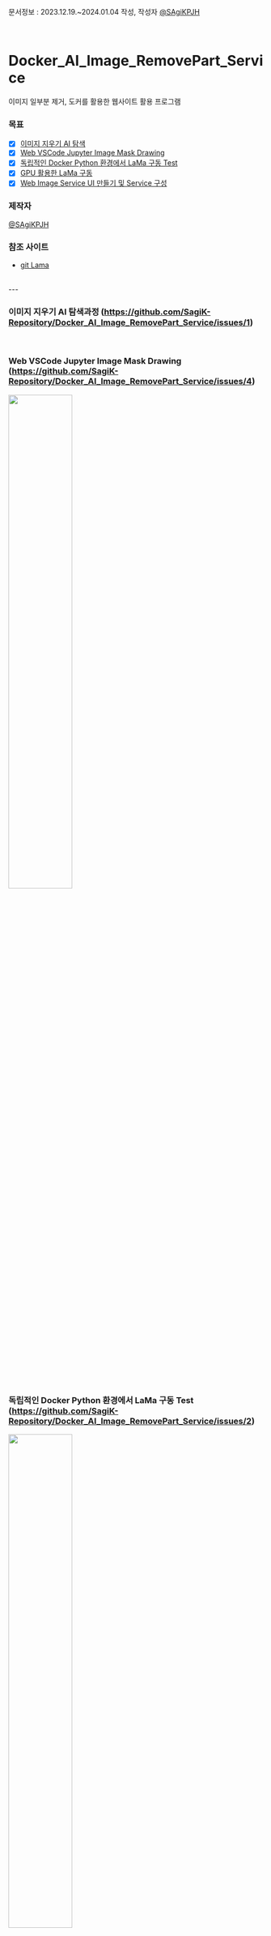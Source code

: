 문서정보 : 2023.12.19.~2024.01.04 작성, 작성자 [@SAgiKPJH](https://github.com/SAgiKPJH)

<br>

# Docker_AI_Image_RemovePart_Service
이미지 일부분 제거, 도커를 활용한 웹사이트 활용 프로그램

### 목표
- [x] [이미지 지우기 AI 탐색](#이미지-지우기-ai-탐색과정-httpsgithubcomsagik-repositorydocker_ai_image_removepart_serviceissues1)
- [x] [Web VSCode Jupyter Image Mask Drawing](#web-vscode-jupyter-image-mask-drawing-httpsgithubcomsagik-repositorydocker_ai_image_removepart_serviceissues4)
- [x] [독립적인 Docker Python 환경에서 LaMa 구동 Test](#독립적인-docker-python-환경에서-lama-구동-test-httpsgithubcomsagik-repositorydocker_ai_image_removepart_serviceissues2)
- [x] [GPU 활용한 LaMa 구동](#gpu-활용한-lama-구동-httpsgithubcomsagik-repositorydocker_ai_image_removepart_serviceissues5)
- [x] [Web Image Service UI 만들기 및 Service 구성](#web-image-service-ui-만들기-및-service-구성-httpsgithubcomsagik-repositorydocker_ai_image_removepart_serviceissues7)

### 제작자
[@SAgiKPJH](https://github.com/SAgiKPJH)

### 참조 사이트
- [git Lama](https://github.com/advimman/lama)

<br>
---
<br>

### 이미지 지우기 AI 탐색과정 (https://github.com/SagiK-Repository/Docker_AI_Image_RemovePart_Service/issues/1)

<br>

### Web VSCode Jupyter Image Mask Drawing (https://github.com/SagiK-Repository/Docker_AI_Image_RemovePart_Service/issues/4)
<img src="https://github.com/SagiK-Repository/Docker_AI_Image_RemovePart_Service/assets/66783849/f926b56a-1e32-4519-a533-f15684f270ad" width=50%/>

<br>

### 독립적인 Docker Python 환경에서 LaMa 구동 Test (https://github.com/SagiK-Repository/Docker_AI_Image_RemovePart_Service/issues/2)

<img src="https://github.com/SagiK-Repository/Docker_AI_Image_RemovePart_Service/assets/66783849/dc893c82-6fa0-4a25-95cd-a85106e7912d" width=50%/>  

- 빠른 시작
  ```bash
  docker run -it --gpus all --name vscode-container -p 18087:8080 juhyung1021/docker-vscode-python_lama:1.0-cpu

  # or
  
  nvidia-docker run -it -p 18087:8080 -d juhyung1021/docker-vscode-python_lama:1.0-cpu
  ```
- 이후 브라우저를 통해 `127.0.0.1:18087`로 이동 후 Login 합니다.  
  - ID : user  
  - Password : password  

<img src="https://github.com/SagiK-Repository/Docker_AI_Image_RemovePart_Service/assets/66783849/12774562-53f7-47f8-b890-84a24a7616bd"/>

📽️Video▶️ [<img src="https://github.com/SagiK-Repository/Docker_AI_Image_RemovePart_Service/assets/66783849/43e76597-7052-4c04-b89e-44aea033aae6"/>](https://www.youtube.com/watch?v=WuArNdlpcgM)

<br>

### GPU 활용한 LaMa 구동 (https://github.com/SagiK-Repository/Docker_AI_Image_RemovePart_Service/issues/5)

![image](https://github.com/SagiK-Repository/Docker_AI_Image_RemovePart_Service/assets/66783849/eb520ed7-6b5f-4f57-8914-2ca46630f131)
  
- 빠른 시작  
  - 환경 제공
  ```bash
  docker run -it --gpus all --name vscode-container -p 18087:8080 juhyung1021/docker-vscode-python_lama:11.1-gpu
  
  # or
  
  nvidia-docker run -it -p 18087:8080 -d juhyung1021/docker-vscode-python_lama:11.1-gpu
  ```
  - 필요 파일(image, jupyter file) setting 된 image
  ```bash
  docker run -it --gpus all --name vscode-container -p 18087:8080 juhyung1021/docker-vscode-python_lama:set-11.1-gpu
  
  # or
  
  nvidia-docker run -it -p 18087:8080 -d juhyung1021/docker-vscode-python_lama:set-11.1-gpu
  ```

<br><br>

### Web Image Service UI 만들기 및 Service 구성 (https://github.com/SagiK-Repository/Docker_AI_Image_RemovePart_Service/issues/7)

![image](https://github.com/SagiK-Repository/Docker_AI_Image_RemovePart_Service/assets/66783849/98522712-90ee-4094-88fa-eede2bbba084)  
  
📽️Video▶️  

https://github.com/SagiK-Repository/Docker_AI_Image_RemovePart_Service/assets/66783849/67dba7ba-400d-40d1-a184-c3a9d30ab99f  


- 빠른 시작  
  ```bash
  docker run -it --gpus all --name docker-vscode-python_lama -p 10180:80 -p 10181:5000 -d juhyung1021/docker-vscode-python_lama:2.0
  
  # or
  
  nvidia-docker run -it -p 10180:80 -p 10181:5000 -d juhyung1021/docker-vscode-python_lama:2.0
  ```
